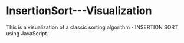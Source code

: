 # InsertionSort---Visualization
This is a visualization of a classic sorting algorithm - INSERTION SORT using JavaScript.
